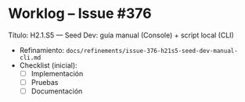 # Worklog – Issue #376

Título: H2.1.S5 — Seed Dev: guía manual (Console) + script local (CLI)

- Refinamiento: `docs/refinements/issue-376-h21s5-seed-dev-manual-cli.md`
- Checklist (inicial):
  - [ ] Implementación
  - [ ] Pruebas
  - [ ] Documentación
